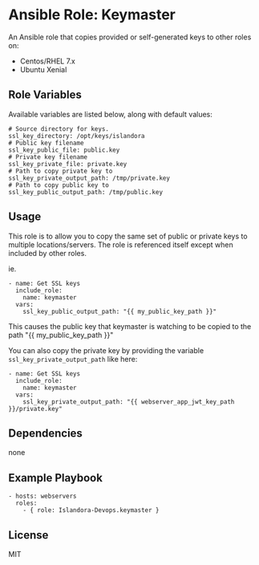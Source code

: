 # Ansible Role: Keymaster

An Ansible role that copies provided or self-generated keys to other roles on:

* Centos/RHEL 7.x
* Ubuntu Xenial

## Role Variables

Available variables are listed below, along with default values:

```
# Source directory for keys.
ssl_key_directory: /opt/keys/islandora
# Public key filename
ssl_key_public_file: public.key
# Private key filename
ssl_key_private_file: private.key
# Path to copy private key to
ssl_key_private_output_path: /tmp/private.key
# Path to copy public key to
ssl_key_public_output_path: /tmp/public.key

```

## Usage

This role is to allow you to copy the same set of public or private keys to multiple locations/servers. The role is referenced itself except when included by other roles.

ie.
```
- name: Get SSL keys
  include_role: 
    name: keymaster
  vars:
    ssl_key_public_output_path: "{{ my_public_key_path }}"
```

This causes the public key that keymaster is watching to be copied to the path "{{ my\_public\_key\_path }}"

You can also copy the private key by providing the variable `ssl_key_private_output_path` like here:
```
- name: Get SSL keys
  include_role: 
    name: keymaster
  vars:
    ssl_key_private_output_path: "{{ webserver_app_jwt_key_path }}/private.key"
```

## Dependencies

none
  
## Example Playbook

    - hosts: webservers
      roles:
        - { role: Islandora-Devops.keymaster }

## License

MIT
